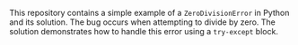This repository contains a simple example of a `ZeroDivisionError` in Python and its solution. The bug occurs when attempting to divide by zero. The solution demonstrates how to handle this error using a `try-except` block.